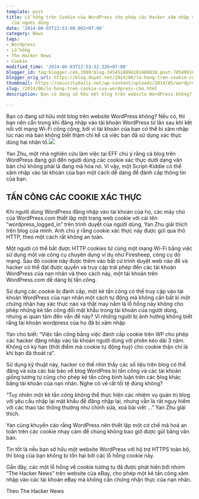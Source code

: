 ```yaml
---
template: post
title: Lỗ hổng trên Cookie của WordPress cho phép các Hacker xâm nhập vào tài khoản
  của người dùng
date: '2014-06-03T22:53:00.002+07:00'
category: News
tags:
- Wordpress
- Lỗ hổng
- The Hacker News
- Cookie
modified_time: '2014-06-03T22:53:32.326+07:00'
blogger_id: tag:blogger.com,1999:blog-3454518094181460838.post-705499100492935958
blogger_orig_url: https://blog.duyet.net/2014/06/lo-hong-tren-cookie-cua-wordpress-cho.html
thumbnail: https://securitydaily.net/wp-content/uploads/2014/05/wordpress-hacking-exploit.jpg
slug: /2014/06/lo-hong-tren-cookie-cua-wordpress-cho.html
description: Bạn có đang sở hữu một blog trên website WordPress không? Nếu có, thì bạn nên cẩn trọng khi đăng nhập vào tài khoản WordPress từ lần sau khi kết nối với mạng Wi-Fi công cộng, bởi vì tài khoản của bạn có thể bị xâm nhập lúc nào mà ban không biết thậm chí kể cả việc bạn đã sử dụng xác thực dùng hai nhân tố.

---
```


Bạn có đang sở hữu một blog trên website WordPress không? Nếu có, thì bạn nên cẩn trọng khi đăng nhập vào tài khoản WordPress từ lần sau khi kết nối với mạng Wi-Fi công cộng, bởi vì tài khoản của bạn có thể bị xâm nhập lúc nào mà ban không biết thậm chí kể cả việc bạn đã sử dụng xác thực dùng hai nhân tố.[![](https://securitydaily.net/wp-content/uploads/2014/05/wordpress-hacking-exploit-700x393.jpg)](https://securitydaily.net/wp-content/uploads/2014/05/wordpress-hacking-exploit.jpg)

Yan Zhu, một nhà nghiên cứu làm việc tại EFF chú ý rằng cá blog trên WordPress đang gửi đến người dùng các cookie xác thực dưới dạng văn bản chứ không phải là đang mã hóa nó. Vì vậy, một Script-Kiddie có thể xâm nhập vào tài khoản của bạn một cách dễ dàng để đánh cắp thông tin của bạn.

## TẤN CÔNG CÁC COOKIE XÁC THỰC ##
Khi người dùng WordPress đăng nhập vào tài khoản của họ, các máy chủ của WordPress.com thiết lập một trang web cookie với cái tên “wordpress_logged_in” trên trình duyệt của người dùng, Yan Zhu giải thích trên blog của mình. Anh chú ý rằng cookie xác thực này được gửi qua thô HTTP, theo một cách rất không an toàn.

Một người có thể bắt được HTTP cookies từ cùng một mạng Wi-Fi bằng việc sử dụng một vài công cụ chuyên dụng ví dụ như Firesheep, công cụ dò mạng. Sau đó cookie này được thêm vào bất cứ trình duyệt web nào để và hacker có thể đạt được quyền và truy cập trái phép đến các tài khoản WordPress của nạn nhân và theo cách này, một tài khoản trên WordPress.com dễ dàng bị tấn công.


Sử dụng các cookie bị đánh cắp, một kẻ tấn công có thể truy cập vào tài khoản WordPress của nạn nhân một cách tự động mà không cần bất kì một chứng nhận hay xác thực nào và thật may nắm là lỗ hổng này không cho phép những kẻ tấn công đổi mật khẩu trong tài khoản của người dùng, nhưng ai quan tâm đến vấn đề này? Vì những người bị ảnh hưởng không biết rằng tài khoản wordpress của họ đã bị xâm nhập

Yan cho biết: “Việc tấn công bằng việc đánh cắp cookie trên WP cho phép các hacker đăng nhập vào tài khoản người dùng với phiên kéo dài 3 năm. Không có kỳ hạn (thời điểm mà cookie tự động huỷ) cho cookie thận chí là khi bạn đã thoát ra”.

Sử dụng kỹ thuật này, hacker có thể nhìn thấy các số liệu trên blog có thể đăng và sửa các bài báo về blog WordPres bị tấn công và các tài khoản giống tương tự cũng cho phép kẻ tấn công bình luận trên các blog khác bằng tài khoản của nạn nhân. Nghe có vẻ rất tồi tệ đúng không?

“Tuy nhiên một kẻ tấn công không thể thực hiện các nhiệm vụ quản trị blog với yêu cầu nhập lại mật khẩu để đăng nhập lại, nhưng vẫn là rất nguy hiểm với các thao tác thông thường như chỉnh sửa, xoá bài viết …” Yan Zhu giải thích.

Yan cũng khuyến cáo rằng WordPress nên thiết lập một cơ chế mã hoá an toàn trên các cookie nhạy cảm để chúng không bao giờ được gửi bằng văn bản.

Tin tốt là nếu bạn sở hữu một website WordPress với hộ trợ HTTPS toàn bộ, thì blog của bạn không bị tổn hại bởi các lỗ hổng cookie này.

Gần đây, các một lỗ hổng về cookie tương tụ đã được phát hiện bởi nhóm “The Hacker News” trên website của eBay, cho phép một kẻ tấn công xâm nhập vào các tài khoản eBay mà không cần chứng nhận thực  của nạn nhân.

Theo The Hacker News
